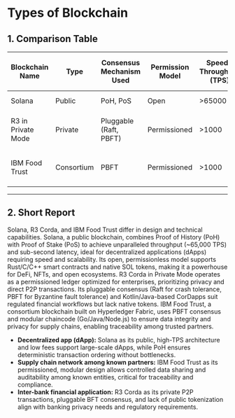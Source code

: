 <!-- Choose one platform from each category:
- Public Blockchain: (e.g., Ethereum, Bitcoin, Solana)
- Private Blockchain: (e.g., Hyperledger Fabric, R3 Corda in private mode)
- Consortium Blockchain: (e.g., R3 Corda, Quorum, IBM Food Trust) -->
# Types of Blockchain


## 1. Comparison Table

<!-- Create a comparison table or markdown sheet with the following columns for each platform:
- Blockchain Name
- Type (Public/Private/Consortium)
- Consensus Mechanism Used
- Permission Model (Open/Permissioned)
- Speed / Throughput (TPS if available)
- Smart Contract Support (Y/N + Language)
- Token Support (Native or not)
- Typical Use Case
- Notable Technical Feature (e.g., privacy, pluggable consensus) -->
| Blockchain Name | Type | Consensus Mechanism Used | Permission Model | Speed / Throughput (TPS) | Smart Contract Support (Language) | Token Support | Typical Use Case | Notable Technical Feature |
|-----------------|------|--------------------------|------------------|--------------------|------------------------|---------------|------------------|---------------------------|
| Solana | Public | PoH, PoS | Open | >65000 | Y (Rust, C, C++) | Native | dApps, DeFi, NFTs | High TPS, low latency |
| R3 in Private Mode | Private | Pluggable (Raft, PBFT) | Permissioned | >1000 | Y (Kotlin, Java) | Not native | CorDapps, B2B, FinTech, ERP | Privacy, P2P transactions |
| IBM Food Trust | Consortium | PBFT | Permissioned | >1000 | Y ( Go, Java, Node.js) | Not native | Supply chain, food traceability | Privacy, modularity |

---

## 2. Short Report

<!-- 2. Write a Short Report (150–200 words):
- Compare and contrast the technical capabilities of each.
- Which platform would you choose for:
- A decentralized app?
- A supply chain network among known partners?
- An inter-bank financial application?
- Justify your choice based on technical points. -->
Solana, R3 Corda, and IBM Food Trust differ in design and technical capabilities. Solana, a public blockchain, combines Proof of History (PoH) with Proof of Stake (PoS) to achieve unparalleled throughput (~65,000 TPS) and sub-second latency, ideal for decentralized applications (dApps) requiring speed and scalability. Its open, permissionless model supports Rust/C/C++ smart contracts and native SOL tokens, making it a powerhouse for DeFi, NFTs, and open ecosystems. R3 Corda in Private Mode operates as a permissioned ledger optimized for enterprises, prioritizing privacy and direct P2P transactions. Its pluggable consensus (Raft for crash tolerance, PBFT for Byzantine fault tolerance) and Kotlin/Java-based CorDapps suit regulated financial workflows but lack native tokens. IBM Food Trust, a consortium blockchain built on Hyperledger Fabric, uses PBFT consensus and modular chaincode (Go/Java/Node.js) to ensure data integrity and privacy for supply chains, enabling traceability among trusted partners.
- **Decentralized app (dApp):** Solana as its public, high-TPS architecture and low fees support large-scale dApps, while PoH ensures deterministic transaction ordering without bottlenecks.
- **Supply chain network among known partners:** IBM Food Trust as its permissioned, modular design allows controlled data sharing and auditability among known entities, critical for traceability and compliance.
- **Inter-bank financial application:** R3 Corda as its private P2P transactions, pluggable BFT consensus, and lack of public tokenization align with banking privacy needs and regulatory requirements.
